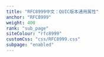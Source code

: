 ```yaml
---
title: "RFC8999中文：QUIC版本通用属性"
anchor: "RFC8999"
weight: 400
rank: "sub_page"
siteColour: "rfc8999"
customCss: "css/RFC8999.css"
subpage: "enabled"
---
```

